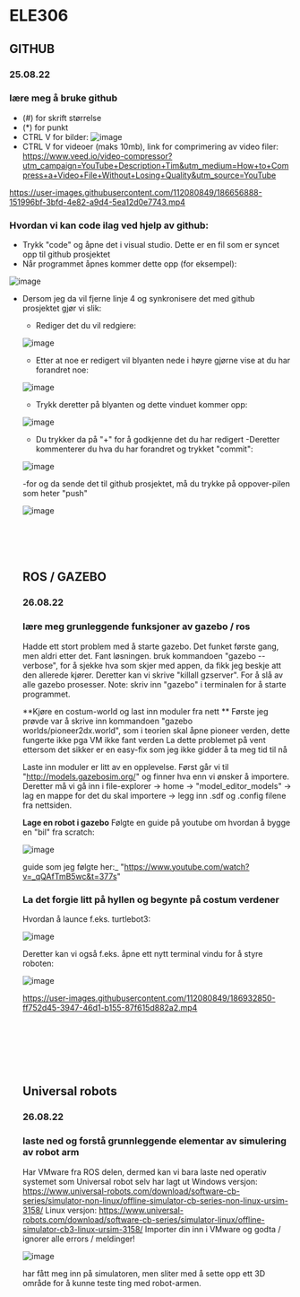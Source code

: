 # ELE306


## GITHUB


### 25.08.22
### lære meg å bruke github
* (#) for skrift størrelse
* (*) for punkt
* CTRL V for bilder:
![image](https://user-images.githubusercontent.com/112080849/186654191-0777577d-d284-4c12-aa27-cc265cb489a4.png)
* CTRL V for videoer (maks 10mb), link for comprimering av video filer: https://www.veed.io/video-compressor?utm_campaign=YouTube+Description+Tim&utm_medium=How+to+Compress+a+Video+File+Without+Losing+Quality&utm_source=YouTube

https://user-images.githubusercontent.com/112080849/186656888-151996bf-3bfd-4e82-a9d4-5ea12d0e7743.mp4

### Hvordan vi kan code ilag ved hjelp av github:
* Trykk "code" og åpne det i visual studio. Dette er en fil som er syncet opp til github prosjektet
* Når programmet åpnes kommer dette opp (for eksempel):

![image](https://user-images.githubusercontent.com/112080849/186667268-3472e043-435b-41e4-898f-2842883f4879.png)

* Dersom jeg da vil fjerne linje 4 og synkronisere det med github prosjektet gjør vi slik:
  - Rediger det du vil redgiere:
  
  ![image](https://user-images.githubusercontent.com/112080849/186667457-841e7800-cc4f-4d8f-9b07-369cdd8b2f84.png)
  
  - Etter at noe er redigert vil blyanten nede i høyre gjørne vise at du har forandret noe:
  
  ![image](https://user-images.githubusercontent.com/112080849/186667675-9a6e72fe-9aa6-47cc-ade8-db22a86acac7.png)
  
  - Trykk deretter på blyanten og dette vinduet kommer opp:

  ![image](https://user-images.githubusercontent.com/112080849/186667831-50ae4ed5-f1ee-44ba-bb5a-f01e3eaac4f1.png)
  
  - Du trykker da på "+" for å godkjenne det du har redigert
  -Deretter kommenterer du hva du har forandret og trykket "commit":
  
  ![image](https://user-images.githubusercontent.com/112080849/186668298-be5fed61-c313-4c7c-970e-619a88c64450.png)
  
  -for og da sende det til github prosjektet, må du trykke på oppover-pilen som heter "push"
  
  ![image](https://user-images.githubusercontent.com/112080849/186668576-591fd1c3-6d1e-44b1-9342-d8bdf6b4eee1.png)
  <br/>
  <br/>
  <br/>
  <br/>
  <br/>
  ## ROS / GAZEBO
  
  
  ### 26.08.22
  ### lære meg grunleggende funksjoner av gazebo / ros
  Hadde ett stort problem med å starte gazebo. Det funket første gang, men aldri etter det. Fant løsningen.
  bruk kommandoen "gazebo --verbose", for å sjekke hva som skjer med appen, da fikk jeg beskje att den allerede kjører.
  Deretter kan vi skrive "killall gzserver". For å slå av alle gazebo prosesser.
  Note: skriv inn "gazebo" i terminalen for å starte programmet.
  
  **Kjøre en costum-world og last inn moduler fra nett **
  Første jeg prøvde var å skrive inn kommandoen "gazebo worlds/pioneer2dx.world", som i teorien skal åpne pioneer verden, dette fungerte ikke pga VM ikke fant verden
  La dette problemet på vent ettersom det sikker er en easy-fix som jeg ikke gidder å ta meg tid til nå
  
  Laste inn moduler er litt av en opplevelse. Først går vi til "http://models.gazebosim.org/"  og finner hva enn vi ønsker å importere.
  Deretter må vi gå inn i file-explorer -> home -> "model_editor_models" -> lag en mappe for det du skal importere -> legg inn .sdf og .config filene fra nettsiden.
  
  **Lage en robot i gazebo**
  Følgte en guide på youtube om hvordan å bygge en "bil" fra scratch:
  
  ![image](https://user-images.githubusercontent.com/112080849/186897017-2f245172-8d9b-4b78-846b-d00b9f13c5f8.png)

  guide som jeg følgte her:_ "https://www.youtube.com/watch?v=_qQAfTmB5wc&t=377s"
  
  ### La det forgie litt på hyllen og begynte på costum verdener
  Hvordan å launce f.eks. turtlebot3:
  
  ![image](https://user-images.githubusercontent.com/112080849/186930925-64a66525-260b-4a4a-ac99-c112a4672269.png)

  Deretter kan vi også f.eks. åpne ett nytt terminal vindu for å styre roboten:
  
  ![image](https://user-images.githubusercontent.com/112080849/186931320-bda7f4dd-f424-4a03-8ef7-37935eabc7a0.png)



  https://user-images.githubusercontent.com/112080849/186932850-ff752d45-3947-46d1-b155-87f615d882a2.mp4
  
  <br/>
  <br/>
  <br/>
  <br/>
  <br/>
  
  ## Universal robots
  
  
  ### 26.08.22
  ### laste ned og forstå grunnleggende elementar av simulering av robot arm
  
  Har VMware fra ROS delen, dermed kan vi bara laste ned operativ systemet som Universal robot selv har lagt ut
  Windows versjon:  https://www.universal-robots.com/download/software-cb-series/simulator-non-linux/offline-simulator-cb-series-non-linux-ursim-3158/
  Linux versjon:    https://www.universal-robots.com/download/software-cb-series/simulator-linux/offline-simulator-cb3-linux-ursim-3158/ 
  Importer din inn i VMware og godta / ignorer alle errors / meldinger!
  
  ![image](https://user-images.githubusercontent.com/112080849/186993941-8cb272da-7e64-4c14-8788-14875914e602.png)

  har fått meg inn på simulatoren, men sliter med å sette opp ett 3D område for å kunne teste ting med robot-armen.
  
